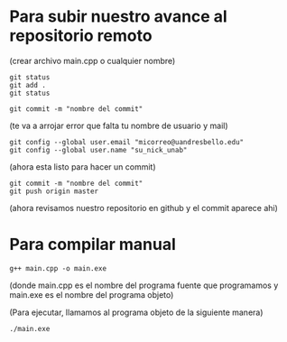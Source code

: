 # Para subir nuestro avance al repositorio remoto

(crear archivo main.cpp o cualquier nombre)
```
git status
git add . 
git status
```

```
git commit -m "nombre del commit"
```
(te va a arrojar error que falta tu nombre de usuario y mail)
```
git config --global user.email "micorreo@uandresbello.edu"
git config --global user.name "su_nick_unab"
```
(ahora esta listo para hacer un commit)
```
git commit -m "nombre del commit"
git push origin master
```
(ahora revisamos nuestro repositorio en github y el commit aparece ahi)

# Para compilar manual
```
g++ main.cpp -o main.exe
```
(donde main.cpp es el nombre del programa fuente que programamos y main.exe es el nombre del programa objeto)

(Para ejecutar, llamamos al programa objeto de la siguiente manera)
```
./main.exe
```
